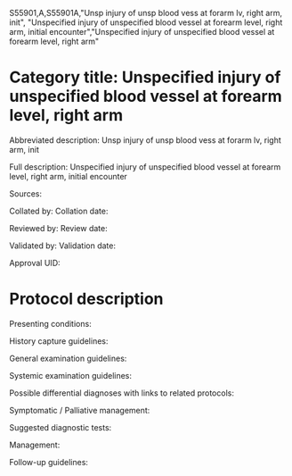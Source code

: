 S55901,A,S55901A,"Unsp injury of unsp blood vess at forarm lv, right arm, init", "Unspecified injury of unspecified blood vessel at forearm level, right arm, initial encounter","Unspecified injury of unspecified blood vessel at forearm level, right arm"
# Category title: Unspecified injury of unspecified blood vessel at forearm level, right arm

Abbreviated description: Unsp injury of unsp blood vess at forarm lv, right arm, init

Full description: Unspecified injury of unspecified blood vessel at forearm level, right arm, initial encounter

Sources:

Collated by:
Collation date:

Reviewed by:
Review date:

Validated by:
Validation date:

Approval UID:

# Protocol description

Presenting conditions:

History capture guidelines:

General examination guidelines:

Systemic examination guidelines:

Possible differential diagnoses with links to related protocols:

Symptomatic / Palliative management:

Suggested diagnostic tests:

Management:

Follow-up guidelines:
